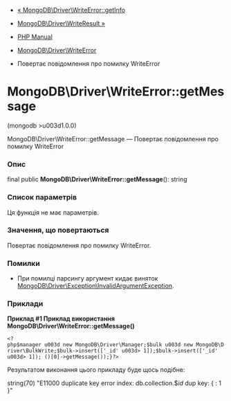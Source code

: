 - [«
MongoDB\Driver\WriteError::getInfo](mongodb-driver-writeerror.getinfo.md)
- [MongoDB\Driver\WriteResult
»](class.mongodb-driver-writeresult.md)

- [PHP Manual](index.md)
- [MongoDB\Driver\WriteError](class.mongodb-driver-writeerror.md)
- Повертає повідомлення про помилку WriteError

# MongoDB\Driver\WriteError::getMessage

(mongodb \>u003d1.0.0)

MongoDB\Driver\WriteError::getMessage — Повертає повідомлення про помилку
WriteError

### Опис

final public **MongoDB\Driver\WriteError::getMessage**(): string

### Список параметрів

Ця функція не має параметрів.

### Значення, що повертаються

Повертає повідомлення про помилку WriteError.

### Помилки

- При помилці парсингу аргумент кидає виняток
[MongoDB\Driver\Exception\InvalidArgumentException](class.mongodb-driver-exception-invalidargumentexception.md).

### Приклади

**Приклад #1 Приклад використання
**MongoDB\Driver\WriteError::getMessage()****

` <?php$manager u003d new MongoDB\Driver\Manager;$bulk u003d new MongoDB\Driver\BulkWrite;$bulk->insert(['_id' u003d> 1]);$bulk->insert(['_id' u003d> 1]); ()[0]->getMessage());}?> `

Результатом виконання цього прикладу буде щось подібне:

string(70) "E11000 duplicate key error index: db.collection.$_id_ dup key: { : 1 }"
